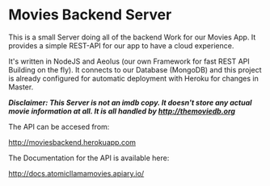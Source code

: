 # Movies Backend Server

This is a small Server doing all of the backend Work for our Movies App. It provides a simple REST-API for our app to have a cloud experience.

It's written in NodeJS and Aeolus (our own Framework for fast REST API Building on the fly). It connects to our Database (MongoDB) and this project is already configured for automatic deployment with Heroku for changes in Master.

***Disclaimer: This Server is not an imdb copy. It doesn't store any actual movie information at all. It is all handled by http://themoviedb.org***

The API can be accesed from: 

http://moviesbackend.herokuapp.com

The Documentation for the API is available here: 

http://docs.atomicllamamovies.apiary.io/
